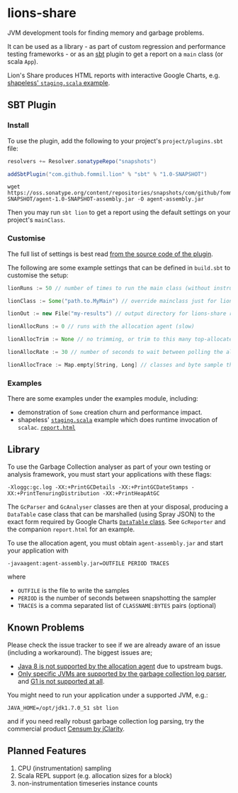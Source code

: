 lions-share
===========

JVM development tools for finding memory and garbage problems.

It can be used as a library - as part of custom regression and performance testing frameworks -
or as an [sbt](https://github.com/sbt/sbt) plugin to get a report on a `main` class (or scala `App`).

Lion's Share produces HTML reports with interactive Google Charts, e.g.
[shapeless' `staging.scala` example](http://fommil.github.io/lions-share/shapeless/report.html).

## SBT Plugin

### Install

To use the plugin, add the following to your project's `project/plugins.sbt` file:

```scala
resolvers += Resolver.sonatypeRepo("snapshots")

addSbtPlugin("com.github.fommil.lion" % "sbt" % "1.0-SNAPSHOT")
```

```
wget https://oss.sonatype.org/content/repositories/snapshots/com/github/fommil/lion/agent/1.0-SNAPSHOT/agent-1.0-SNAPSHOT-assembly.jar -O agent-assembly.jar
```


Then you may run `sbt lion` to get a report using the default settings on your
project's `mainClass`.

### Customise

The full list of settings is best read [from the source code of the plugin](https://github.com/fommil/lions-share/blob/master/sbt/src/main/scala/LionPlugin.scala#L15).

The following are some example settings that can be defined in `build.sbt` to customise the setup:

```scala
lionRuns := 50 // number of times to run the main class (without instrumentation)

lionClass := Some("path.to.MyMain") // override mainclass just for lions-share

lionOut := new File("my-results") // output directory for lions-share reports and log files

lionAllocRuns := 0 // runs with the allocation agent (slow)

lionAllocTrim := None // no trimming, or trim to this many top-allocated objects

lionAllocRate := 30 // number of seconds to wait between polling the allocation agent.

lionAllocTrace := Map.empty[String, Long] // classes and byte sample threshold
```

### Examples

There are some examples under the examples module, including:

* demonstration of `Some` creation churn and performance impact.
* shapeless' [`staging.scala`](http://github.com/milessabin/shapeless/blob/master/examples/src/main/scala/shapeless/examples/staging.scala) example which does runtime invocation of `scalac`. [`report.html`](http://fommil.github.io/lions-share/shapeless/report.html)


## Library

To use the Garbage Collection analyser as part of your own testing or analysis framework, you must start your applications with these flags:

```
-Xloggc:gc.log -XX:+PrintGCDetails -XX:+PrintGCDateStamps -XX:+PrintTenuringDistribution -XX:+PrintHeapAtGC
```

The `GcParser` and `GcAnalyser` classes are then at your disposal, producing a `DataTable` case class that can be marshalled (using Spray JSON) to the exact form required by Google Charts [`DataTable` class](https://developers.google.com/chart/interactive/docs/reference#DataTable). See `GcReporter` and the companion `report.html` for an example.

To use the allocation agent, you must obtain `agent-assembly.jar` and start your application with

```
-javaagent:agent-assembly.jar=OUTFILE PERIOD TRACES
```

where

* `OUTFILE` is the file to write the samples
* `PERIOD` is the number of seconds between snapshotting the sampler
* `TRACES` is a comma separated list of `CLASSNAME:BYTES` pairs (optional)


## Known Problems

Please check the issue tracker to see if we are already aware of an issue (including a workaround). The biggest issues are;

* [Java 8 is not supported by the allocation agent](https://github.com/fommil/lions-share/issues/7) due to upstream bugs.
* [Only specific JVMs are supported by the garbage collection log parser](https://github.com/fommil/lions-share/blob/master/analysis/src/main/scala/com/github/fommil/lion/gc/parser.scala#L24), and [G1 is not supported at all](https://github.com/fommil/lions-share/issues/13).

You might need to run your application under a supported JVM, e.g.:

```
JAVA_HOME=/opt/jdk1.7.0_51 sbt lion
```

and if you need really robust garbage collection log parsing, try the commercial product [Censum by jClarity](http://www.jclarity.com/censum/).


## Planned Features

1. CPU (instrumentation) sampling
2. Scala REPL support (e.g. allocation sizes for a block)
3. non-instrumentation timeseries instance counts
